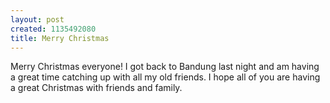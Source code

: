```yaml
--- 
layout: post
created: 1135492080
title: Merry Christmas
---
```

Merry Christmas everyone! I got back to Bandung last night and am having a great time catching up with all my old friends.  I hope all of you are having a great Christmas with friends and family.
